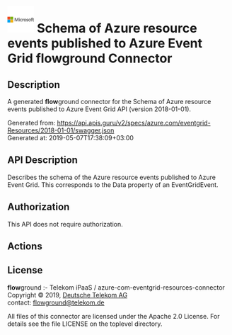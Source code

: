 # ![LOGO](logo.png) Schema of Azure resource events published to Azure Event Grid **flow**ground Connector

## Description

A generated **flow**ground connector for the Schema of Azure resource events published to Azure Event Grid API (version 2018-01-01).

Generated from: https://api.apis.guru/v2/specs/azure.com/eventgrid-Resources/2018-01-01/swagger.json<br/>
Generated at: 2019-05-07T17:38:09+03:00

## API Description

Describes the schema of the Azure resource events published to Azure Event Grid. This corresponds to the Data property of an EventGridEvent.

## Authorization

This API does not require authorization.

## Actions

## License

**flow**ground :- Telekom iPaaS / azure-com-eventgrid-resources-connector<br/>
Copyright © 2019, [Deutsche Telekom AG](https://www.telekom.de)<br/>
contact: flowground@telekom.de

All files of this connector are licensed under the Apache 2.0 License. For details
see the file LICENSE on the toplevel directory.
